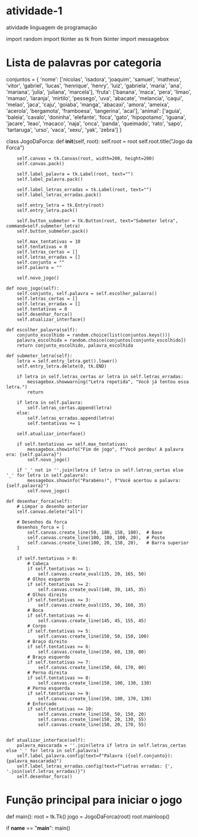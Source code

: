 # atividade-1
atividade linguagem de programação

import random
import tkinter as tk
from tkinter import messagebox

# Lista de palavras por categoria
conjuntos = {
    'nome': ['nicolas', 'isadora', 'joaquim', 'samuel', 'matheus', 'vitor', 'gabriel', 'lucas', 'henrique', 'henry', 'luiz', 'gabriela', 'maria', 'ana', 'mariana', 'julia', 'juliana', 'marcela'],
    'fruta': ['banana', 'maca', 'pera', 'limao', 'mamao', 'laranja', 'mirtilo', 'pessego', 'uva', 'abacate', 'melancia', 'caqui', 'melao', 'jaca', 'caju', 'goiaba', 'manga', 'abacaxi', 'amora', 'ameixa', 'acerola', 'bergamota', 'framboesa', 'tangerina', 'acai'],
    'animal': ['aguia', 'baleia', 'cavalo', 'doninha', 'elefante', 'foca', 'gato', 'hipopotamo', 'iguana', 'jacare', 'leao', 'macaco', 'naja', 'onca', 'panda', 'queimado', 'rato', 'sapo', 'tartaruga', 'urso', 'vaca', 'xexu', 'yak', 'zebra']
}

class JogoDaForca:
    def __init__(self, root):
        self.root = root
        self.root.title("Jogo da Forca")

        self.canvas = tk.Canvas(root, width=200, height=200)
        self.canvas.pack()

        self.label_palavra = tk.Label(root, text="")
        self.label_palavra.pack()

        self.label_letras_erradas = tk.Label(root, text="")
        self.label_letras_erradas.pack()

        self.entry_letra = tk.Entry(root)
        self.entry_letra.pack()

        self.button_submeter = tk.Button(root, text="Submeter letra", command=self.submeter_letra)
        self.button_submeter.pack()

        self.max_tentativas = 10
        self.tentativas = 0
        self.letras_certas = []
        self.letras_erradas = []
        self.conjunto = ""
        self.palavra = ""

        self.novo_jogo()

    def novo_jogo(self):
        self.conjunto, self.palavra = self.escolher_palavra()
        self.letras_certas = []
        self.letras_erradas = []
        self.tentativas = 0
        self.desenhar_forca()
        self.atualizar_interface()

    def escolher_palavra(self):
        conjunto_escolhido = random.choice(list(conjuntos.keys()))
        palavra_escolhida = random.choice(conjuntos[conjunto_escolhido])
        return conjunto_escolhido, palavra_escolhida

    def submeter_letra(self):
        letra = self.entry_letra.get().lower()
        self.entry_letra.delete(0, tk.END)

        if letra in self.letras_certas or letra in self.letras_erradas:
            messagebox.showwarning("Letra repetida", "Você já tentou essa letra.")
            return

        if letra in self.palavra:
            self.letras_certas.append(letra)
        else:
            self.letras_erradas.append(letra)
            self.tentativas += 1

        self.atualizar_interface()

        if self.tentativas == self.max_tentativas:
            messagebox.showinfo("Fim de jogo", f"Você perdeu! A palavra era: {self.palavra}")
            self.novo_jogo()

        if '_' not in ''.join(letra if letra in self.letras_certas else '_' for letra in self.palavra):
            messagebox.showinfo("Parabéns!", f"Você acertou a palavra: {self.palavra}")
            self.novo_jogo()

    def desenhar_forca(self):
        # Limpar o desenho anterior
        self.canvas.delete("all")

        # Desenhos da forca
        desenhos_forca = [
            self.canvas.create_line(50, 180, 150, 180),  # Base
            self.canvas.create_line(100, 180, 100, 20),  # Poste
            self.canvas.create_line(100, 20, 150, 20),   # Barra superior
        ]

        if self.tentativas > 0:
            # Cabeça
            if self.tentativas >= 1:
                self.canvas.create_oval(135, 20, 165, 50)
            # Olhos esquerdo
            if self.tentativas >= 2:
                self.canvas.create_oval(140, 30, 145, 35)
            # Olhos direito
            if self.tentativas >= 3:
                self.canvas.create_oval(155, 30, 160, 35)
            # Boca
            if self.tentativas >= 4:
                self.canvas.create_line(145, 45, 155, 45)
            # Corpo
            if self.tentativas >= 5:
                self.canvas.create_line(150, 50, 150, 100)
            # Braço direito
            if self.tentativas >= 6:
                self.canvas.create_line(150, 60, 130, 80)
            # Braço esquerdo
            if self.tentativas >= 7:
                self.canvas.create_line(150, 60, 170, 80)
            # Perna direita
            if self.tentativas >= 8:
                self.canvas.create_line(150, 100, 130, 130)
            # Perna esquerda
            if self.tentativas >= 9:
                self.canvas.create_line(150, 100, 170, 130)
            # Enforcado
            if self.tentativas >= 10:
                self.canvas.create_line(150, 50, 150, 20)
                self.canvas.create_line(150, 20, 130, 55)
                self.canvas.create_line(150, 20, 170, 55)
                

    def atualizar_interface(self):
        palavra_mascarada = ''.join(letra if letra in self.letras_certas else '_' for letra in self.palavra)
        self.label_palavra.config(text=f"Palavra ({self.conjunto}): {palavra_mascarada}")
        self.label_letras_erradas.config(text=f"Letras erradas: {', '.join(self.letras_erradas)}")
        self.desenhar_forca()

# Função principal para iniciar o jogo
def main():
    root = tk.Tk()
    jogo = JogoDaForca(root)
    root.mainloop()

if __name__ == "__main__":
    main()
